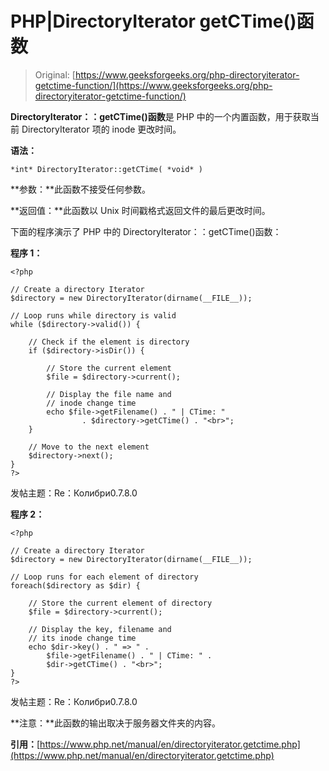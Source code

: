 # PHP|DirectoryIterator getCTime()函数

> Original: [https://www.geeksforgeeks.org/php-directoryiterator-getctime-function/](https://www.geeksforgeeks.org/php-directoryiterator-getctime-function/)

**DirectoryIterator：：getCTime()函数**是 PHP 中的一个内置函数，用于获取当前 DirectoryIterator 项的 inode 更改时间。

**语法：**

```
*int* DirectoryIterator::getCTime( *void* )
```

**参数：**此函数不接受任何参数。

**返回值：**此函数以 Unix 时间戳格式返回文件的最后更改时间。

下面的程序演示了 PHP 中的 DirectoryIterator：：getCTime()函数：

**程序 1：**

```
<?php

// Create a directory Iterator
$directory = new DirectoryIterator(dirname(__FILE__));

// Loop runs while directory is valid
while ($directory->valid()) {

    // Check if the element is directory
    if ($directory->isDir()) {

        // Store the current element
        $file = $directory->current();

        // Display the file name and 
        // inode change time
        echo $file->getFilename() . " | CTime: "
                . $directory->getCTime() . "<br>";
    }

    // Move to the next element
    $directory->next();
}
?> 
```

发帖主题：Re：Колибри0.7.8.0

**程序 2：**

```
<?php

// Create a directory Iterator
$directory = new DirectoryIterator(dirname(__FILE__));

// Loop runs for each element of directory
foreach($directory as $dir) {

    // Store the current element of directory
    $file = $directory->current();

    // Display the key, filename and 
    // its inode change time
    echo $dir->key() . " => " . 
        $file->getFilename() . " | CTime: " .
        $dir->getCTime() . "<br>";
}
?>
```

发帖主题：Re：Колибри0.7.8.0

**注意：**此函数的输出取决于服务器文件夹的内容。

**引用：**[https://www.php.net/manual/en/directoryiterator.getctime.php](https://www.php.net/manual/en/directoryiterator.getctime.php)
